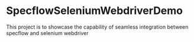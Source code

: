 # SpecflowSeleniumWebdriverDemo
This project is to showcase the capability of seamless integration between specflow and selenium webdriver 
